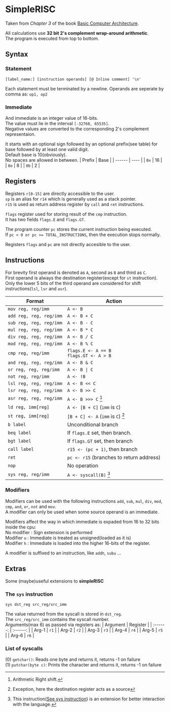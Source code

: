 SimpleRISC
===

Taken from *Chapter 3* of the book [Basic Computer Architecture](https://www.cse.iitd.ac.in/~srsarangi/archbooksoft.html).

All calculations use **32 bit 2's complement wrap-around arithmetic**.  
The program is executed from top to bottom.

Syntax
---
### Statement
```
[label_name:] [instruction operands] [@ Inline comment] '\n'
```
Each statement must be terminated by a newline.
Operands are seperate by comma as: `op1, op2`


### Immediate
And immediate is an integer value of 16-bits.  
The value must lie in the interval `[-32768, 65535]`.  
Negative values are converted to the corresponding 2's complement representaion.

It starts with an optional sign followed by an
optional prefix(see table) for base followed by at least one valid digit.  
Default base is 10(obviously).  
No spaces are allowed in between.
| Prefix | Base |
| ------ | ---- |
| `0x`   | 16   |
| `0o`   | 8    |
| `0b`   | 2    |

Registers
---
Registers `r[0-15]` are directly accessible to the user.  
`sp` is an alias for `r14` which is generally used as a stack pointer.  
`r15` is used as return address register by `call` and `ret` instructions.

`flags` register used for storing result of the `cmp` instruction.  
It has two fields `flags.E` and `flags.GT`.

The program counter `pc` stores the current instruction being executed.  
If `pc < 0 or pc >= TOTAL_INSTRUCTIONS`, then the execution stops normally.

Registers `flags` and `pc` are not directly accesible to the user.


Instructions
---
For brevity first operand is denoted as `A`, second as `B` and third as `C`.  
First operand is always the destination register(except for `st` instruction).  
Only the lower 5 bits of the third operand are considered for
shift instructions(`lsl`, `lsr` and `asr`).

| Format                  | Action                                     |
| ----------------------- | ------------------------------------------ |
| `mov reg, reg/imm`      | `A <- B`                                   |
| `add reg, reg, reg/imm` | `A <- B + C`                               |
| `sub reg, reg, reg/imm` | `A <- B - C`                               |
| `mul reg, reg, reg/imm` | `A <- B * C`                               |
| `div reg, reg, reg/imm` | `A <- B / C`                               |
| `mod reg, reg, reg/imm` | `A <- B % C`                               |
| `cmp reg, reg/imm`      | `flags.E <- A == B`<br>`flags.GT <- A > B` |
| `and reg, reg, reg/imm` | `A <- B & C`                               |
| `or reg, reg, reg/imm`  | `A <- B \| C`                              |
| `not reg, reg/imm`      | `A <- !B`                                  |
| `lsl reg, reg, reg/imm` | `A <- B << C`                              |
| `lsr reg, reg, reg/imm` | `A <- B >> C`                              |
| `asr reg, reg, reg/imm` | `A <- B >>> C`    [^1]                     |
| `ld reg, imm[reg]`      | `A <- [B + C]`   (`imm` is `C`)            |
| `st reg, imm[reg]`      | `[B + C] <- A`   (`imm` is `C`) [^2]       |
| `b label`               | Unconditional branch                       |
| `beq label`             | If `flags.E` set, then branch.             |
| `bgt label`             | If `flags.GT` set, then branch             |
| `call label`            | `r15 <- (pc + 1)`, then branch             |
| `ret`                   | `pc <- r15` (branches to return address)   |
| `nop`                   | No operation                               |
| `sys reg, reg/imm`      | `A <- syscall(B)` [^3]                     |


### Modifiers
Modifiers can be used with the following instructions `add`, `sub`, `mul`, `div`, `mod`, `cmp`, `and`, `or`, `not` and `mov`.  
A modifier can only be used when some source operand is an immediate.

Modifiers affect the way in which immediate is expaded from 16 to 32 bits inside the cpu:  
No modifier : Sign extension is performed  
Modifier `u`  : Immediate is treated as unsigned(loaded as it is)  
Modifier `h`  : Immediate is loaded into the higher 16-bits of the register.  

A modifier is suffixed to an instruction, like `addh`, `subu` ...

Extras
---
Some (maybe)useful extensions to **simpleRISC**

### The `sys` instruction
`sys dst_reg src_reg/src_imm`

The value returned from the syscall is stored in `dst_reg`.  
The `src_reg/src_imm` contains the syscall number.  
Arguments(max 6) as passed via registers as: 
| Argument | Register |
| :------: | :------: |
|  Arg-1   |   `r1`   |
|  Arg-2   |   `r2`   |
|  Arg-3   |   `r3`   |
|  Arg-4   |   `r4`   |
|  Arg-5   |   `r5`   |
|  Arg-6   |   `r6`   |

### List of syscalls

(0) `getchar()`: Reads one byte and returns it, returns -1 on failure  
(1) `putchar(byte c)`: Prints the character and returns it, returns -1 on failure

[^1]: Arithmetic Right shift.

[^2]: Exception, here the destination register acts as a source

[^3]: This instruction([See sys instruction](#the-sys-instruction)) is an extension for better interaction with the language.